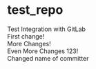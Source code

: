 # test_repo
Test Integration with GitLab  
First change!  
More Changes!  
Even More Changes 123!  
Changed name of committer  
